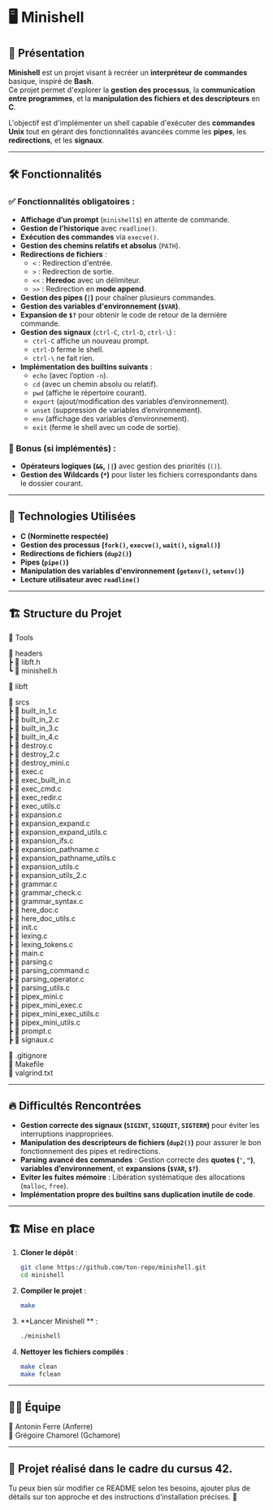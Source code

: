 # 🖥️ Minishell

## 📝 Présentation

**Minishell** est un projet visant à recréer un **interpréteur de commandes** basique, inspiré de **Bash**.  
Ce projet permet d'explorer la **gestion des processus**, la **communication entre programmes**, et la **manipulation des fichiers et des descripteurs** en **C**.

L'objectif est d'implémenter un shell capable d'exécuter des **commandes Unix** tout en gérant des fonctionnalités avancées comme les **pipes**, les **redirections**, et les **signaux**.

---

## 🛠️ Fonctionnalités

### ✅ Fonctionnalités obligatoires :
- **Affichage d’un prompt** (`minishell$`) en attente de commande.
- **Gestion de l’historique** avec `readline()`.
- **Exécution des commandes** via `execve()`.
- **Gestion des chemins relatifs et absolus** (`PATH`).
- **Redirections de fichiers** :
  - `<` : Redirection d'entrée.
  - `>` : Redirection de sortie.
  - `<<` : **Heredoc** avec un délimiteur.
  - `>>` : Redirection en **mode append**.
- **Gestion des pipes (`|`)** pour chaîner plusieurs commandes.
- **Gestion des variables d'environnement (`$VAR`)**.
- **Expansion de `$?`** pour obtenir le code de retour de la dernière commande.
- **Gestion des signaux** (`ctrl-C`, `ctrl-D`, `ctrl-\`) :
  - `ctrl-C` affiche un nouveau prompt.
  - `ctrl-D` ferme le shell.
  - `ctrl-\` ne fait rien.
- **Implémentation des builtins suivants** :
  - `echo` (avec l’option `-n`).
  - `cd` (avec un chemin absolu ou relatif).
  - `pwd` (affiche le répertoire courant).
  - `export` (ajout/modification des variables d’environnement).
  - `unset` (suppression de variables d’environnement).
  - `env` (affichage des variables d’environnement).
  - `exit` (ferme le shell avec un code de sortie).

### 🎯 Bonus (si implémentés) :
- **Opérateurs logiques (`&&`, `||`)** avec gestion des priorités (`()`).  
- **Gestion des Wildcards (`*`)** pour lister les fichiers correspondants dans le dossier courant.  

---

## 📌 Technologies Utilisées

- **C (Norminette respectée)**
- **Gestion des processus (`fork()`, `execve()`, `wait()`, `signal()`)**
- **Redirections de fichiers (`dup2()`)**
- **Pipes (`pipe()`)**
- **Manipulation des variables d'environnement (`getenv()`, `setenv()`)**
- **Lecture utilisateur avec `readline()`**

---

## 🏗️ Structure du Projet

📂 Tools  

📂 headers  
┣ 📜 libft.h  
┗ 📜 minishell.h  

📂 libft  

📂 srcs  
┣ 📜 built_in_1.c  
┣ 📜 built_in_2.c  
┣ 📜 built_in_3.c  
┣ 📜 built_in_4.c  
┣ 📜 destroy.c  
┣ 📜 destroy_2.c  
┣ 📜 destroy_mini.c  
┣ 📜 exec.c  
┣ 📜 exec_built_in.c  
┣ 📜 exec_cmd.c  
┣ 📜 exec_redir.c  
┣ 📜 exec_utils.c  
┣ 📜 expansion.c  
┣ 📜 expansion_expand.c  
┣ 📜 expansion_expand_utils.c  
┣ 📜 expansion_ifs.c  
┣ 📜 expansion_pathname.c  
┣ 📜 expansion_pathname_utils.c  
┣ 📜 expansion_utils.c  
┣ 📜 expansion_utils_2.c  
┣ 📜 grammar.c  
┣ 📜 grammar_check.c  
┣ 📜 grammar_syntax.c  
┣ 📜 here_doc.c  
┣ 📜 here_doc_utils.c  
┣ 📜 init.c  
┣ 📜 lexing.c  
┣ 📜 lexing_tokens.c  
┣ 📜 main.c  
┣ 📜 parsing.c  
┣ 📜 parsing_command.c  
┣ 📜 parsing_operator.c  
┣ 📜 parsing_utils.c  
┣ 📜 pipex_mini.c  
┣ 📜 pipex_mini_exec.c  
┣ 📜 pipex_mini_exec_utils.c  
┣ 📜 pipex_mini_utils.c  
┣ 📜 prompt.c  
┣ 📜 signaux.c  

📜 .gitignore  
📜 Makefile  
📜 valgrind.txt  


---

## 🔥 Difficultés Rencontrées

- **Gestion correcte des signaux (`SIGINT`, `SIGQUIT`, `SIGTERM`)** pour éviter les interruptions inappropriées.  
- **Manipulation des descripteurs de fichiers (`dup2()`)** pour assurer le bon fonctionnement des pipes et redirections.  
- **Parsing avancé des commandes** : Gestion correcte des **quotes (`'`, `"`)**, **variables d’environnement**, et **expansions (`$VAR`, `$?`)**.  
- **Eviter les fuites mémoire** : Libération systématique des allocations (`malloc`, `free`).  
- **Implémentation propre des **builtins** sans duplication inutile de code**.  

---

## 🏗️ Mise en place

1. **Cloner le dépôt** :  
   ```bash
   git clone https://github.com/ton-repo/minishell.git
   cd minishell
2. **Compiler le projet** :
   ```bash
   make
3. **Lancer Minishell ** :
   ```bash
   ./minishell
4. **Nettoyer les fichiers compilés** :
   ```bash
   make clean
   make fclean

---

## 👨‍💻 Équipe  

👤 Antonin Ferre (Anferre)  
👤 Grégoire Chamorel (Gchamore)  

---

## 📜 Projet réalisé dans le cadre du cursus 42.  

Tu peux bien sûr modifier ce README selon tes besoins, ajouter plus de détails sur ton approche et des instructions d’installation précises. 🚀  
